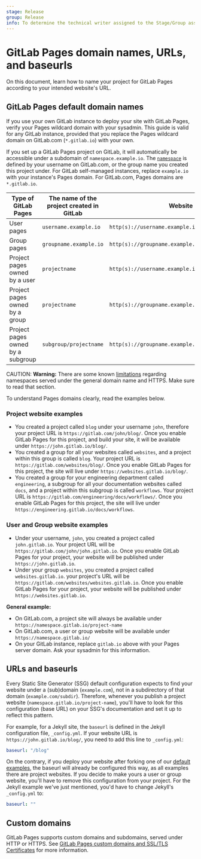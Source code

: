 ```yaml
---
stage: Release
group: Release
info: To determine the technical writer assigned to the Stage/Group associated with this page, see https://about.gitlab.com/handbook/engineering/ux/technical-writing/#designated-technical-writers
---
```


# GitLab Pages domain names, URLs, and baseurls

On this document, learn how to name your project for GitLab Pages
according to your intended website's URL.

## GitLab Pages default domain names

If you use your own GitLab instance to deploy your site with GitLab Pages, verify your Pages
wildcard domain with your sysadmin. This guide is valid for any GitLab instance, provided that you
replace the Pages wildcard domain on GitLab.com (`*.gitlab.io`) with your own.

If you set up a GitLab Pages project on GitLab,
it will automatically be accessible under a
subdomain of `namespace.example.io`.
The [`namespace`](../../group/index.md#namespaces)
is defined by your username on GitLab.com,
or the group name you created this project under.
For GitLab self-managed instances, replace `example.io`
with your instance's Pages domain. For GitLab.com,
Pages domains are `*.gitlab.io`.

| Type of GitLab Pages | The name of the project created in GitLab | Website URL |
| -------------------- | ------------ | ----------- |
| User pages  | `username.example.io`  | `http(s)://username.example.io`  |
| Group pages | `groupname.example.io` | `http(s)://groupname.example.io` |
| Project pages owned by a user  | `projectname` | `http(s)://username.example.io/projectname` |
| Project pages owned by a group | `projectname` | `http(s)://groupname.example.io/projectname`|
| Project pages owned by a subgroup | `subgroup/projectname` | `http(s)://groupname.example.io/subgroup/projectname`|

CAUTION: **Warning:**
There are some known [limitations](introduction.md#limitations)
regarding namespaces served under the general domain name and HTTPS.
Make sure to read that section.

To understand Pages domains clearly, read the examples below.

### Project website examples

- You created a project called `blog` under your username `john`,
  therefore your project URL is `https://gitlab.com/john/blog/`.
  Once you enable GitLab Pages for this project, and build your site,
  it will be available under `https://john.gitlab.io/blog/`.
- You created a group for all your websites called `websites`,
  and a project within this group is called `blog`. Your project
  URL is `https://gitlab.com/websites/blog/`. Once you enable
  GitLab Pages for this project, the site will live under
  `https://websites.gitlab.io/blog/`.
- You created a group for your engineering department called `engineering`,
  a subgroup for all your documentation websites called `docs`,
  and a project within this subgroup is called `workflows`. Your project
  URL is `https://gitlab.com/engineering/docs/workflows/`. Once you enable
  GitLab Pages for this project, the site will live under
  `https://engineering.gitlab.io/docs/workflows`.

### User and Group website examples

- Under your username, `john`, you created a project called
  `john.gitlab.io`. Your project URL will be `https://gitlab.com/john/john.gitlab.io`.
  Once you enable GitLab Pages for your project, your website
  will be published under `https://john.gitlab.io`.
- Under your group `websites`, you created a project called
  `websites.gitlab.io`. your project's URL will be `https://gitlab.com/websites/websites.gitlab.io`.
  Once you enable GitLab Pages for your project,
  your website will be published under `https://websites.gitlab.io`.

**General example:**

- On GitLab.com, a project site will always be available under
  `https://namespace.gitlab.io/project-name`
- On GitLab.com, a user or group website will be available under
  `https://namespace.gitlab.io/`
- On your GitLab instance, replace `gitlab.io` above with your
  Pages server domain. Ask your sysadmin for this information.

## URLs and baseurls

Every Static Site Generator (SSG) default configuration expects
to find your website under a (sub)domain (`example.com`), not
in a subdirectory of that domain (`example.com/subdir`). Therefore,
whenever you publish a project website (`namespace.gitlab.io/project-name`),
you'll have to look for this configuration (base URL) on your SSG's
documentation and set it up to reflect this pattern.

For example, for a Jekyll site, the `baseurl` is defined in the Jekyll
configuration file, `_config.yml`. If your website URL is
`https://john.gitlab.io/blog/`, you need to add this line to `_config.yml`:

```yaml
baseurl: "/blog"
```

On the contrary, if you deploy your website after forking one of
our [default examples](https://gitlab.com/pages), the baseurl will
already be configured this way, as all examples there are project
websites. If you decide to make yours a user or group website, you'll
have to remove this configuration from your project. For the Jekyll
example we've just mentioned, you'd have to change Jekyll's `_config.yml` to:

```yaml
baseurl: ""
```

## Custom domains

GitLab Pages supports custom domains and subdomains, served under HTTP or HTTPS.
See [GitLab Pages custom domains and SSL/TLS Certificates](custom_domains_ssl_tls_certification/index.md) for more information.
